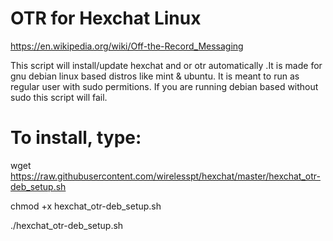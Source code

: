# OTR for Hexchat Linux

https://en.wikipedia.org/wiki/Off-the-Record_Messaging

This script will install/update hexchat and or otr automatically .It is made for gnu debian linux based distros like mint & ubuntu.
It is meant to run as regular user with sudo permitions. If you are running debian based without sudo this script will fail.

# To install, type:

wget https://raw.githubusercontent.com/wirelesspt/hexchat/master/hexchat_otr-deb_setup.sh

chmod +x hexchat_otr-deb_setup.sh 

./hexchat_otr-deb_setup.sh


